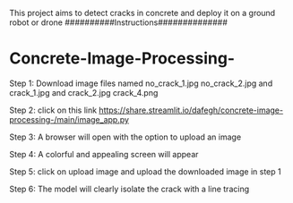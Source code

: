 This project aims to detect cracks in concrete and  deploy it on a ground robot or drone
##########Instructions##############
# Concrete-Image-Processing-

Step 1: Download image files named no_crack_1.jpg no_crack_2.jpg and crack_1.jpg and crack_2.jpg crack_4.png

Step 2: click on this link https://share.streamlit.io/dafegh/concrete-image-processing-/main/image_app.py 

Step 3: A browser will open with the option to upload an image

Step 4: A colorful and appealing screen will appear 

Step 5: click on upload image and upload the downloaded image in step 1

Step 6: The model will clearly isolate the crack with a line tracing
